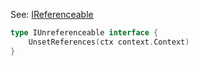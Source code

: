 
See: [IReferenceable](../../../toolkit_api/golang/components/refer/ireferenceable/)

```go
type IUnreferenceable interface {
	UnsetReferences(ctx context.Context)
}
```
